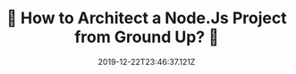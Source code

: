 ---
title: 👷 How to Architect a Node.Js Project from Ground Up? 👷
date: "2019-12-22T23:46:37.121Z"
layout: post
draft: false
path: "https://blog.soshace.com/how-to-architect-a-node-js-project-from-ground-up/"
category: "Node.js"
tags:
  - "Node.js"
description: "In this article, we will discuss how to architect a Node.js application properly, and why it is important. Also, we’ll look at what design decisions can lead us to in creating a successful digital product. Maybe you are building a new Node.js application from scratch. Perhaps you would like to refactor your existing application, or perhaps you want to explore Node.js application architecture and learn about the best practices and patterns. Whatever the reason, this article will help you."
---